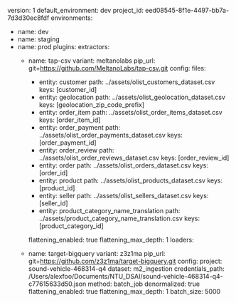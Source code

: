version: 1
default_environment: dev
project_id: eed08545-8f1e-4497-bb7a-7d3d30ec8fdf
environments:
- name: dev
- name: staging
- name: prod
plugins:
  extractors:
  - name: tap-csv
    variant: meltanolabs
    pip_url: git+https://github.com/MeltanoLabs/tap-csv.git
    config:
      files:
      - entity: customer
        path: ../assets/olist_customers_dataset.csv
        keys: [customer_id]
      - entity: geolocation
        path: ../assets/olist_geolocation_dataset.csv
        keys: [geolocation_zip_code_prefix]
      - entity: order_item
        path: ../assets/olist_order_items_dataset.csv
        keys: [order_item_id]
      - entity: order_payment
        path: ../assets/olist_order_payments_dataset.csv
        keys: [order_payment_id]
      - entity: order_review
        path: ../assets/olist_order_reviews_dataset.csv
        keys: [order_review_id]
      - entity: order
        path: ../assets/olist_orders_dataset.csv
        keys: [order_id]
      - entity: product
        path: ../assets/olist_products_dataset.csv
        keys: [product_id]
      - entity: seller
        path: ../assets/olist_sellers_dataset.csv
        keys: [seller_id]
      - entity: product_category_name_translation
        path: ../assets/product_category_name_translation.csv
        keys: [product_category_id]

      flattening_enabled: true
      flattening_max_depth: 1
  loaders:
  - name: target-bigquery
    variant: z3z1ma
    pip_url: git+https://github.com/z3z1ma/target-bigquery.git
    config:
      project: sound-vehicle-468314-q4
      dataset: m2_ingestion
      credentials_path: 
        /Users/alexfoo/Documents/NTU_DSAI/sound-vehicle-468314-q4-c77615633d50.json
      method: batch_job
      denormalized: true
      flattening_enabled: true
      flattening_max_depth: 1
      batch_size: 5000